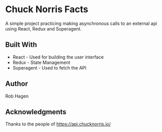 # Chuck Norris Facts
A simple project practicing making asynchronous calls to an external api using React, Redux and Superagent.

## Built With
* React - Used for building the user interface
* Redux - State Management
* Superagent - Used to fetch the API

## Author
Rob Hagen

## Acknowledgments
Thanks to the people of https://api.chucknorris.io/